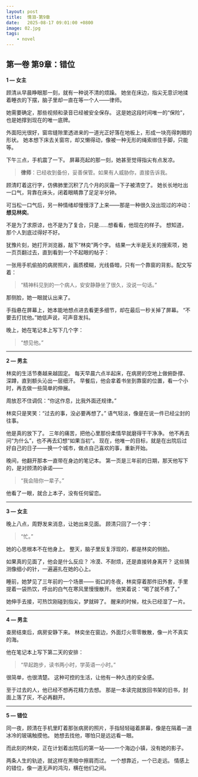 ```yaml
---
layout: post
title:  情泪-第9章
date:   2025-08-17 09:01:00 +0800
image: 02.jpg
tags: 
    - novel
---
```


## **第一卷 第9章：错位**

**1 — 女主**

顾清从早晨睁眼那一刻，就有一种说不清的烦躁。
她坐在床边，指尖无意识地揉着睡衣的下摆，脑子里却一直在等一个人——律师。

她需要确定，那些视频和录音已经被安全保存。
这是她这段时间唯一的“保险”，也是她撑到现在的唯一底牌。

外面阳光很好，窗帘缝隙里透进来的一道光正好落在地板上，形成一块亮得刺眼的形状。
她本想下床去关窗帘，却又懒得动，像被一种无形的绳索绑住手脚，只能等。

下午三点，手机震了一下。
屏幕亮起的那一刻，她甚至觉得指尖有点发凉。

> **律师**：已经收到备份，妥善保管。如果有人威胁你，直接告诉我。

顾清盯着这行字，仿佛肺里沉积了几个月的灰霾一下子被清空了。
她长长地吐出一口气，背靠在床头，闭着眼睛靠了足足半分钟。

可当松一口气后，另一种情绪却慢慢浮了上来——那是一种很久没出现过的冲动：**想见林奕**。

不是为了求原谅，也不是为了复合，只是……想看看，他现在的样子。
想知道，那个人到底过得好不好。

犹豫片刻，她打开浏览器，敲下“林奕”两个字。
结果一大半是无关的搜索项，她一页页翻过去，直到看到一个不起眼的帖子：

一张用手机偷拍的病房照片，画质模糊，光线昏暗，只有一个靠窗的背影。配文写着：

> “精神科见到的一个病人，安安静静坐了很久，没说一句话。”

那侧脸，她一眼就认出来了。

手指悬在屏幕上，她本能地想点进去看更多细节，却在最后一秒关掉了屏幕。
“不要去打扰他。”她低声说，可声音发抖。

晚上，她在笔记本上写下几个字：

> “想见他。”

---

**2 — 男主**

林奕的生活节奏越来越固定。
每天早晨六点半起床，在病房的空地上做俯卧撑、深蹲，直到额头沁出一层细汗。
早餐后，他会拿着书坐到靠窗的位置，看一个小时，再去做一些简单的伸展。

周放忍不住调侃：“你这作息，比我外面还规律。”

林奕只是笑笑：“过去的事，没必要再想了。”
语气轻淡，像是在说一件已经尘封的往事。

他是真的放下了。
三年的痛苦，把他心里那份柔情早就磨得干干净净。
他不再去问“为什么”，也不再去幻想“如果当初”。
现在，他唯一的目标，就是在出院后过好自己的日子——换一个城市，做点自己喜欢的事，重新开始。

晚间，他翻开那本一直带在身边的笔记本。
第一页是三年前的日期，那天他写下的，是对顾清的承诺——

> “我会陪你一辈子。”

他看了一眼，就合上本子，没有任何留恋。

---

**3 — 女主**

晚上八点，周野发来消息，让她出来见面。
顾清只回了一个字：

> “忙。”

她的心思根本不在他身上。
整天，脑子里反复浮现的，都是林奕的侧脸。

如果真的见面了，他会是什么反应？
冷漠、不耐烦，还是直接转身离开？
这些猜测像细小的针，一遍遍扎在她的心上。

睡前，她梦见了三年前的一个场景——
街口的冬夜，林奕穿着那件旧外套，手里提着一袋热饮，呼出的白气在寒风里慢慢散开。
他笑着说：“喝了就不疼了。”

她伸手去接，可热饮刚碰到指尖，梦就碎了。
醒来的时候，枕头已经湿了一片。

---

**4 — 男主**

查房结束后，病房安静下来。
林奕坐在窗边，外面灯火零零散散，像一片不真实的海。

他在笔记本上写下第二天的安排：

> “早起跑步，读书两小时，学英语一小时。”

很简单，也很清楚。
这种可控的生活，让他有一种久违的安全感。

至于过去的人，他已经不想再花精力去想。
那是一本读完就放回书架的旧书，封面上落了灰，不必再翻开。

---

**5 — 错位**

同一夜，顾清在手机里盯着那张病房的照片，手指轻轻碰着屏幕，像是在隔着一道冰冷的玻璃触摸他。
她想去找他，哪怕只是远远看一眼。

而此刻的林奕，正在计划着出院后的第一站——一个海边小镇，没有她的影子。

两条人生的轨迹，就这样在黑暗中擦肩而过。
一个想靠近，一个已走远。
情感上的错位，像一道无声的鸿沟，横在他们之间。
